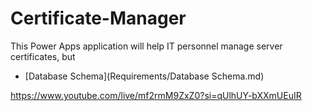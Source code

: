 # Certificate-Manager

This Power Apps application will help IT personnel manage server certificates, but 




- [Database Schema](Requirements/Database Schema.md)


https://www.youtube.com/live/mf2rmM9ZxZ0?si=qUlhUY-bXXmUEuIR
